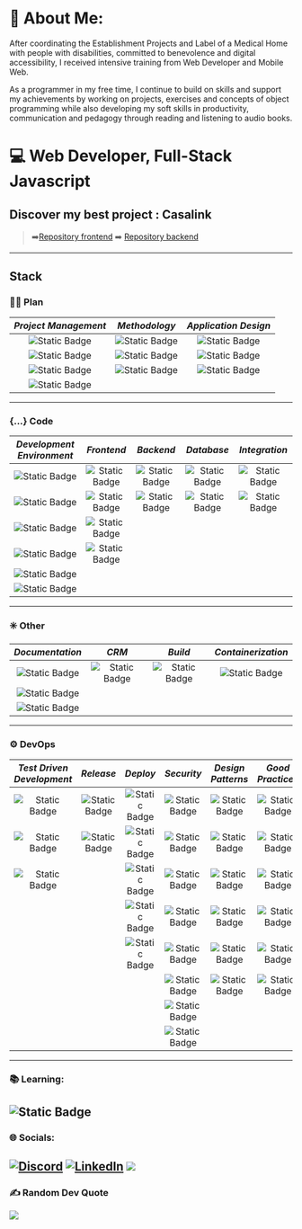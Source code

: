 # 💫 About Me:

After coordinating the Establishment Projects and Label of a Medical Home with people with disabilities, committed to benevolence and digital accessibility, I received intensive training from Web Developer and Mobile Web.

As a programmer in my free time, I continue to build on skills and support my achievements by working on projects, exercises and concepts of object programming while also developing my soft skills in productivity, communication and pedagogy through reading and listening to audio books.

# 💻 Web Developer, Full-Stack Javascript

## Discover my best project : Casalink 
> ➡️[Repository frontend](https://github.com/ThiessetFabien/Casalink-Frontend/tree/dev)
> ➡️ [Repository backend](https://github.com/ThiessetFabien/Casalink-Backend)
---

## Stack
### ✍🏻 Plan
| *Project Management*                                                                                       | *Methodology*                                                                                         | *Application Design*                                                                                         |
| :--------------------------------------------------------------------------------------------------------: | :---------------------------------------------------------------------------------------------------: | :----------------------------------------------------------------------------------------------------------: |
| ![Static Badge](https://img.shields.io/badge/Utils:-Notion_Trello-black?style=for-the-badge)               | ![Static Badge](https://img.shields.io/badge/Manifest-Agile_Scrum-blue?style=for-the-badge)           | ![Static Badge](https://img.shields.io/badge/Prepare_specification-gray?style=for-the-badge)                 |
| ![Static Badge](https://img.shields.io/badge/Communication:-Slack,_Whatsapp-gr?style=for-the-badge)        | ![Static Badge](https://img.shields.io/badge/Project_planning-Kanban,_Gantt-gr?style=for-the-badge)   | ![Static Badge](https://img.shields.io/badge/User_stories-gray?style=for-the-badge)                          |
| ![Static Badge](https://img.shields.io/badge/Meeting:-Discord,_Google_Meet,_Zoom-blue?style=for-the-badge) | ![Static Badge](https://img.shields.io/badge/Meurise:-DD,_MCD,_MLD,_MPD-gr?style=for-the-badge)       | ![Static Badge](https://img.shields.io/badge/Modeling:-Figma,_Zonning,_Wireframe-orange?style=for-the-badge) |
| ![Static Badge](https://img.shields.io/badge/Office_suite:-Google%20Workspace-blue?style=for-the-badge)    |
---

### {...} Code
| *Development Environment*                                                                                               | *Frontend*                                                                                       | *Backend*                                                                      | *Database*                                                                                      | *Integration*                                                                            |
| :---------------------------------------------------------------------------------------------------------------------: | :----------------------------------------------------------------------------------------------: | :----------------------------------------------------------------------------: | :---------------------------------------------------------------------------------------------: | :--------------------------------------------------------------------------------------: |
| ![Static Badge](https://img.shields.io/badge/IDE-VSCode-blue?style=for-the-badge)                                       | ![Static Badge](https://img.shields.io/badge/TypeScript-blue?style=for-the-badge)                | ![Static Badge](https://img.shields.io/badge/Node-green?style=for-the-badge)   | ![Static Badge](https://img.shields.io/badge/SQL:-Postgres-blue?style=for-the-badge)            | ![Static Badge](https://img.shields.io/badge/HTML5-orange?style=for-the-badge)           |
| ![Static Badge](https://img.shields.io/badge/Dependencies_management-PNPM,_NPM,_Yarn-black?style=for-the-badge)         | ![Static Badge](https://img.shields.io/badge/React,_Redux-grey?style=for-the-badge)              | ![Static Badge](https://img.shields.io/badge/Express-red?style=for-the-badge)  | ![Static Badge](https://img.shields.io/badge/NoSQL:-MongoDB,_GraphQL-green?style=for-the-badge) | ![Static Badge](https://img.shields.io/badge/Style:-CSS3,_SASS-blue?style=for-the-badge) |
| ![Static Badge](https://img.shields.io/badge/Quality-ESLint_Air_Bnb,_Prettier-blue?style=for-the-badge)                 | ![Static Badge](https://img.shields.io/badge/Websockets-gr?style=for-the-badge)                  |
| ![Static Badge](https://img.shields.io/badge/Linux:-Ubuntu_gnome_&_xfce,_Manjaro_KDE_Plasma-orange?style=for-the-badge) | ![Static Badge](https://img.shields.io/badge/JavaScript-ES6,_Vanilla-yellow?style=for-the-badge) |
| ![Static Badge](https://img.shields.io/badge/Shell:-Bash,_Zsh-blue?style=for-the-badge)                                 |
|![Static Badge](https://img.shields.io/badge/Windows:-_11-blue?style=for-the-badge)                                      |
---

### ✳️  Other
| *Documentation*                                                                  | *CRM*                                                                         | *Build*                                                                     | *Containerization*                                                            |
| :------------------------------------------------------------------------------: | :---------------------------------------------------------------------------: | :-------------------------------------------------------------------------: | :---------------------------------------------------------------------------: |
| ![Static Badge](https://img.shields.io/badge/Markdown-black?style=for-the-badge) | ![Static Badge](https://img.shields.io/badge/Strapi-blue?style=for-the-badge) | ![Static Badge](https://img.shields.io/badge/Vite-blue?style=for-the-badge) | ![Static Badge](https://img.shields.io/badge/Docker-blue?style=for-the-badge) |
| ![Static Badge](https://img.shields.io/badge/Swagger-black?style=for-the-badge)  |
| ![Static Badge](https://img.shields.io/badge/JSDoc-black?style=for-the-badge)    |
---

### ⚙️ DevOps
| *Test Driven Development*                                                                                            | *Release*                                                                      | *Deploy*                                                                                 | *Security*                                                                                    | *Design Patterns*                                                                  | *Good Practices*                                                                         |
| :------------------------------------------------------------------------------------------------------------------: | :----------------------------------------------------------------------------: | :--------------------------------------------------------------------------------------: | :-------------------------------------------------------------------------------------------: | :--------------------------------------------------------------------------------: | :--------------------------------------------------------------------------------------: |
| ![Static Badge](https://img.shields.io/badge/Test_unitaire:-Mocha_&_Chai,_Jest-brown?style=for-the-badge)            | ![Static Badge](https://img.shields.io/badge/Git-red?style=for-the-badge)      | ![Static Badge](https://img.shields.io/badge/GitHub%20Actions-black?style=for-the-badge) | ![Static Badge](https://img.shields.io/badge/Authentication:-JWT-black?style=for-the-badge  ) | ![Static Badge](https://img.shields.io/badge/MVC-gray?style=for-the-badge)         | ![Static Badge](https://img.shields.io/badge/SEO-gray?style=for-the-badge)               |
| ![Static Badge](https://img.shields.io/badge/Test_http_request:-RestClient,_ThunderClient-green?style=for-the-badge) | ![Static Badge](https://img.shields.io/badge/GitHub-black?style=for-the-badge) | ![Static Badge](https://img.shields.io/badge/Render-green?style=for-the-badge)           | ![Static Badge](https://img.shields.io/badge/SSL-green?style=for-the-badge)                   | ![Static Badge](https://img.shields.io/badge/SPA-gray?style=for-the-badge)         | ![Static Badge](https://img.shields.io/badge/RGAA-gray?style=for-the-badge)              |
| ![Static Badge](https://img.shields.io/badge/Test_integration:-Supertest-red?style=for-the-badge)                    |                                                                                | ![Static Badge](https://img.shields.io/badge/AWS-yellow?style=for-the-badge)             | ![Static Badge](https://img.shields.io/badge/HTTPS-green?style=for-the-badge)                 | ![Static Badge](https://img.shields.io/badge/SSR-gray?style=for-the-badge)         | ![Static Badge](https://img.shields.io/badge/W3C-gray?style=for-the-badge)               |
|                                                                                                                      |                                                                                | ![Static Badge](https://img.shields.io/badge/Vercel-black?style=for-the-badge)           | ![Static Badge](https://img.shields.io/badge/OWASP-green?style=for-the-badge)                 | ![Static Badge](https://img.shields.io/badge/Monolith-gray?style=for-the-badge)    | ![Static Badge](https://img.shields.io/badge/Mobile_first-gray?style=for-the-badge)      |
|                                                                                                                      |                                                                                | ![Static Badge](https://img.shields.io/badge/Nginx-gr?style=for-the-badge)               | ![Static Badge](https://img.shields.io/badge/CORS-green?style=for-the-badge)                  | ![Static Badge](https://img.shields.io/badge/Multifront-gray?style=for-the-badge)  | ![Static Badge](https://img.shields.io/badge/Responsive_design-gray?style=for-the-badge) |
|                                                                                                                      |                                                                                |                                                                                          | ![Static Badge](https://img.shields.io/badge/SQL%20Injection-green?style=for-the-badge)       | ![Static Badge](https://img.shields.io/badge/API_Restful-gray?style=for-the-badge) | ![Static Badge](https://img.shields.io/badge/Eco_conception-gray?style=for-the-badge)    |
|                                                                                                                      |                                                                                |                                                                                          | ![Static Badge](https://img.shields.io/badge/XSS-green?style=for-the-badge)                   |                                                                                    |                                                                                          |
|                                                                                                                      |                                                                                |                                                                                          | ![Static Badge](https://img.shields.io/badge/Regex-green?style=for-the-badge)                 |                                                                                    |                                                                                          |
---

### 📚 Learning:
![Static Badge](https://img.shields.io/badge/Next.js-black?style=for-the-badge)
---

### 🌐 Socials:
[![Discord](https://img.shields.io/badge/Discord-%237289DA.svg?logo=discord&logoColor=white)](https://discord.gg/vij157164) 
[![LinkedIn](https://img.shields.io/badge/LinkedIn-%230077B5.svg?logo=linkedin&logoColor=white)](https://linkedin.com/in/fabien-thiesset) 
[![](https://visitcount.itsvg.in/api?id=IcHeldan1986&icon=0&color=0)](https://visitcount.itsvg.in)
---

### ✍️ Random Dev Quote
![](https://quotes-github-readme.vercel.app/api?type=horizontal&theme=radical)

